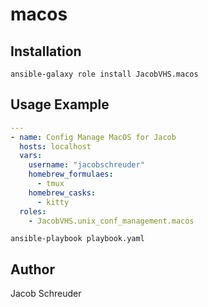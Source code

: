 # macos

## Installation
```shell
ansible-galaxy role install JacobVHS.macos
```

## Usage Example
```yaml
---
- name: Config Manage MacOS for Jacob
  hosts: localhost
  vars:
    username: "jacobschreuder"
    homebrew_formulaes:
      - tmux
    homebrew_casks:
      - kitty
  roles:
    - JacobVHS.unix_conf_management.macos
```
```shell
ansible-playbook playbook.yaml
```

## Author
Jacob Schreuder